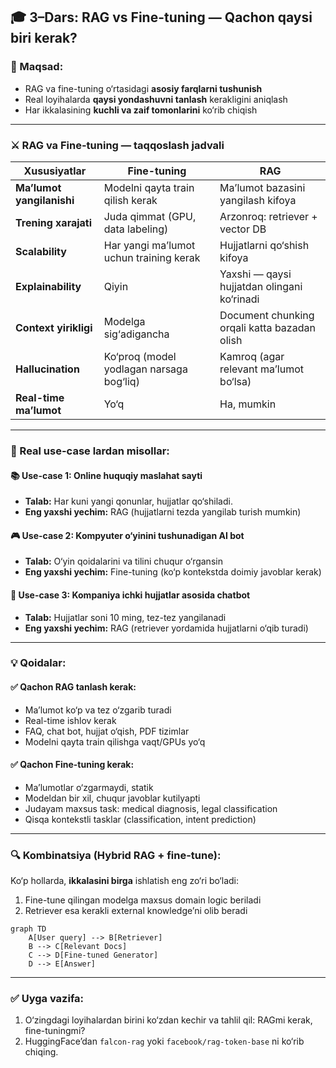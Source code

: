 ## 🎓 3–Dars: RAG vs Fine-tuning — Qachon qaysi biri kerak?

### 🎯 Maqsad:

* RAG va fine-tuning o‘rtasidagi **asosiy farqlarni tushunish**
* Real loyihalarda **qaysi yondashuvni tanlash** kerakligini aniqlash
* Har ikkalasining **kuchli va zaif tomonlarini** ko‘rib chiqish

---

### ⚔️ RAG va Fine-tuning — taqqoslash jadvali

| Xususiyatlar              | Fine-tuning                              | RAG                                          |
| ------------------------- | ---------------------------------------- | -------------------------------------------- |
| **Ma’lumot yangilanishi** | Modelni qayta train qilish kerak         | Ma’lumot bazasini yangilash kifoya           |
| **Trening xarajati**      | Juda qimmat (GPU, data labeling)         | Arzonroq: retriever + vector DB              |
| **Scalability**           | Har yangi ma’lumot uchun training kerak  | Hujjatlarni qo‘shish kifoya                  |
| **Explainability**        | Qiyin                                    | Yaxshi — qaysi hujjatdan olingani ko‘rinadi  |
| **Context yirikligi**     | Modelga sig‘adigancha                    | Document chunking orqali katta bazadan olish |
| **Hallucination**         | Ko‘proq (model yodlagan narsaga bog‘liq) | Kamroq (agar relevant ma’lumot bo‘lsa)       |
| **Real-time ma’lumot**    | Yo‘q                                     | Ha, mumkin                                   |

---

### 🧪 Real use-case lardan misollar:

#### 📚 Use-case 1: Online huquqiy maslahat sayti

* **Talab:** Har kuni yangi qonunlar, hujjatlar qo‘shiladi.
* **Eng yaxshi yechim:** RAG (hujjatlarni tezda yangilab turish mumkin)

#### 🎮 Use-case 2: Kompyuter o‘yinini tushunadigan AI bot

* **Talab:** O‘yin qoidalarini va tilini chuqur o‘rgansin
* **Eng yaxshi yechim:** Fine-tuning (ko‘p kontekstda doimiy javoblar kerak)

#### 💬 Use-case 3: Kompaniya ichki hujjatlar asosida chatbot

* **Talab:** Hujjatlar soni 10 ming, tez-tez yangilanadi
* **Eng yaxshi yechim:** RAG (retriever yordamida hujjatlarni o‘qib turadi)

---

### 💡 Qoidalar:

#### ✅ Qachon **RAG** tanlash kerak:

* Ma’lumot ko‘p va tez o‘zgarib turadi
* Real-time ishlov kerak
* FAQ, chat bot, hujjat o‘qish, PDF tizimlar
* Modelni qayta train qilishga vaqt/GPUs yo‘q

#### ✅ Qachon **Fine-tuning** kerak:

* Ma’lumotlar o‘zgarmaydi, statik
* Modeldan bir xil, chuqur javoblar kutilyapti
* Judayam maxsus task: medical diagnosis, legal classification
* Qisqa kontekstli tasklar (classification, intent prediction)

---

### 🔍 Kombinatsiya (Hybrid RAG + fine-tune):

Ko‘p hollarda, **ikkalasini birga** ishlatish eng zo‘ri bo‘ladi:

1. Fine-tune qilingan modelga maxsus domain logic beriladi
2. Retriever esa kerakli external knowledge’ni olib beradi

```mermaid
graph TD
    A[User query] --> B[Retriever]
    B --> C[Relevant Docs]
    C --> D[Fine-tuned Generator]
    D --> E[Answer]
```

---

### ✅ Uyga vazifa:

1. O‘zingdagi loyihalardan birini ko‘zdan kechir va tahlil qil: RAGmi kerak, fine-tuningmi?
2. HuggingFace’dan `falcon-rag` yoki `facebook/rag-token-base` ni ko‘rib chiqing.
